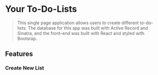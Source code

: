 # Your To-Do-Lists
> This single page application allows users to create different to-do-lists. The database for this app was built with Active Record and Sinatra, and the front-end was built with React and styled with Bootsrap.

## Features
### Create New List